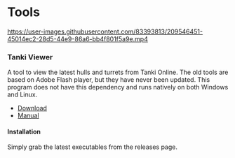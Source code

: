 # Tools

https://user-images.githubusercontent.com/83393813/209546451-45014ec2-28d5-44e9-86a6-bb4f801f5a9e.mp4

### Tanki Viewer

A tool to view the latest hulls and turrets from Tanki Online. The old tools
are based on Adobe Flash player, but they have never been updated. This program
does not have this dependency and runs natively on both Windows and Linux. 

* [Download](https://github.com/TankiSandbox/Tools/releases)
* [Manual](viewer/README.md)

#### Installation

Simply grab the latest executables from the releases page.
